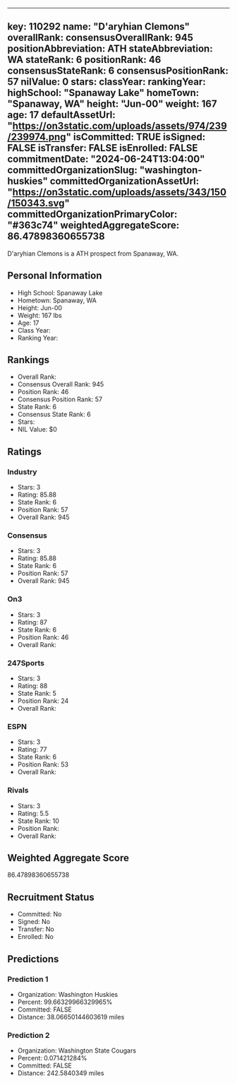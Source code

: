 ---
  key: 110292
  name: "D'aryhian Clemons"
  overallRank: 
  consensusOverallRank: 945
  positionAbbreviation: ATH
  stateAbbreviation: WA
  stateRank: 6
  positionRank: 46
  consensusStateRank: 6
  consensusPositionRank: 57
  nilValue: 0
  stars: 
  classYear: 
  rankingYear: 
  highSchool: "Spanaway Lake"
  homeTown: "Spanaway, WA"
  height: "Jun-00"
  weight: 167
  age: 17
  defaultAssetUrl: "https://on3static.com/uploads/assets/974/239/239974.png"
  isCommitted: TRUE
  isSigned: FALSE
  isTransfer: FALSE
  isEnrolled: FALSE
  commitmentDate: "2024-06-24T13:04:00"
  committedOrganizationSlug: "washington-huskies"
  committedOrganizationAssetUrl: "https://on3static.com/uploads/assets/343/150/150343.svg"
  committedOrganizationPrimaryColor: "#363c74"
  weightedAggregateScore: 86.47898360655738
  ---
  
  D'aryhian Clemons is a ATH prospect from Spanaway, WA.
  
  ## Personal Information
  - High School: Spanaway Lake
  - Hometown: Spanaway, WA
  - Height: Jun-00
  - Weight: 167 lbs
  - Age: 17
  - Class Year: 
  - Ranking Year: 
  
  ## Rankings
  - Overall Rank: 
  - Consensus Overall Rank: 945
  - Position Rank: 46
  - Consensus Position Rank: 57
  - State Rank: 6
  - Consensus State Rank: 6
  - Stars: 
  - NIL Value: $0
  
  ## Ratings
  
  ### Industry
  - Stars: 3
  - Rating: 85.88
  - State Rank: 6
  - Position Rank: 57
  - Overall Rank: 945
  
  ### Consensus
  - Stars: 3
  - Rating: 85.88
  - State Rank: 6
  - Position Rank: 57
  - Overall Rank: 945
  
  ### On3
  - Stars: 3
  - Rating: 87
  - State Rank: 6
  - Position Rank: 46
  - Overall Rank: 
  
  ### 247Sports
  - Stars: 3
  - Rating: 88
  - State Rank: 5
  - Position Rank: 24
  - Overall Rank: 
  
  ### ESPN
  - Stars: 3
  - Rating: 77
  - State Rank: 6
  - Position Rank: 53
  - Overall Rank: 
  
  ### Rivals
  - Stars: 3
  - Rating: 5.5
  - State Rank: 10
  - Position Rank: 
  - Overall Rank: 
  
  ## Weighted Aggregate Score
  86.47898360655738
  
  ## Recruitment Status
  - Committed: No
  - Signed: No
  - Transfer: No
  - Enrolled: No
  
  
  
  ## Predictions
  
  ### Prediction 1
  - Organization: Washington Huskies
  - Percent: 99.66329966329965%
  - Committed: FALSE
  - Distance: 38.06650144603619 miles
  
  ### Prediction 2
  - Organization: Washington State Cougars
  - Percent: 0.071421284%
  - Committed: FALSE
  - Distance: 242.5840349 miles
  